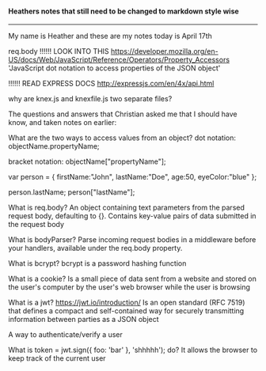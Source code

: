 #### Heathers notes that still need to be changed to markdown style wise
---
My name is Heather and these are my notes today is April 17th

req.body
!!!!!! LOOK INTO THIS
https://developer.mozilla.org/en-US/docs/Web/JavaScript/Reference/Operators/Property_Accessors
'JavaScript dot notation to access properties of the JSON object'

!!!!!! READ EXPRESS DOCS
http://expressjs.com/en/4x/api.html

why are knex.js and knexfile.js two separate files?


The questions and answers that Christian asked me that I should have know, and taken notes on earlier:

What are the two ways to access values from an object?
dot notation:
objectName.propertyName;

bracket notation:
objectName["propertyName"];

var person = {
    firstName:"John",
    lastName:"Doe",
    age:50,
    eyeColor:"blue"
};

person.lastName;
person["lastName"];

What is req.body?
An object containing text parameters from the parsed request body, defaulting to {}.
Contains key-value pairs of data submitted in the request body

What is bodyParser?
Parse incoming request bodies in a middleware before your handlers, available under the req.body property.

What is bcrypt?
bcrypt is a password hashing function

What is a cookie?
Is a small piece of data sent from a website and stored on the user's computer by the user's web browser while the user is browsing

What is a jwt?
https://jwt.io/introduction/
Is an open standard (RFC 7519) that defines a compact and self-contained way for securely transmitting information between parties as a JSON object

A way to authenticate/verify a user

What is token = jwt.sign({ foo: 'bar' }, 'shhhhh'); do?
It allows the browser to keep track of the current user
